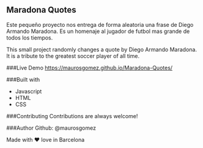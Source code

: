 ## Maradona Quotes

Este pequeño proyecto nos entrega de forma aleatoria una frase de Diego Armando Maradona. Es un homenaje al jugador de futbol mas grande de todos los tiempos.

This small project randomly changes a quote by Diego Armando Maradona. It is a tribute to the greatest soccer player of all time.

###Live Demo
https://maurosgomez.github.io/Maradona-Quotes/

###Built with
- Javascript
- HTML
- CSS

###Contributing
Contributions are always welcome!

###Author 
Github: @maurosgomez


Made with ❤️ love in Barcelona
